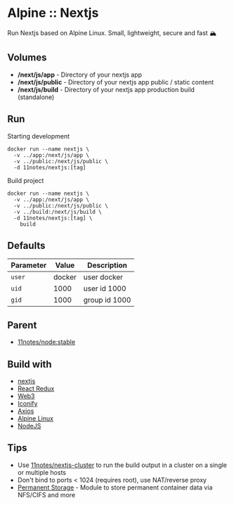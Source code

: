 # Alpine :: Nextjs
Run Nextjs based on Alpine Linux. Small, lightweight, secure and fast 🏔️

## Volumes
* **/next/js/app** - Directory of  your nextjs app
* **/next/js/public** - Directory of your nextjs app public / static content
* **/next/js/build** - Directory of your nextjs app production build (standalone)

## Run
Starting development
```shell
docker run --name nextjs \
  -v ../app:/next/js/app \
  -v ../public:/next/js/public \
  -d 11notes/nextjs:[tag]
```

Build project
```shell
docker run --name nextjs \
  -v ../app:/next/js/app \
  -v ../public:/next/js/public \
  -v ../build:/next/js/build \
  -d 11notes/nextjs:[tag] \
    build
```

## Defaults
| Parameter | Value | Description |
| --- | --- | --- |
| `user` | docker | user docker |
| `uid` | 1000 | user id 1000 |
| `gid` | 1000 | group id 1000 |

## Parent
* [11notes/node:stable](https://github.com/11notes/docker-node)

## Build with
* [nextjs](https://nextjs.org)
* [React Redux](https://react-redux.js.org)
* [Web3](https://www.npmjs.com/package/web3)
* [Iconify](https://docs.iconify.design/icon-components/react)
* [Axios](https://www.npmjs.com/package/axios)
* [Alpine Linux](https://alpinelinux.org)
* [NodeJS](https://nodejs.org/en)

## Tips
* Use [11notes/nextjs-cluster](https://github.com/11notes/docker-nextjs-cluster) to run the build output in a cluster on a single or multiple hosts
* Don't bind to ports < 1024 (requires root), use NAT/reverse proxy
* [Permanent Storage](https://github.com/11notes/alpine-docker-netshare) - Module to store permanent container data via NFS/CIFS and more